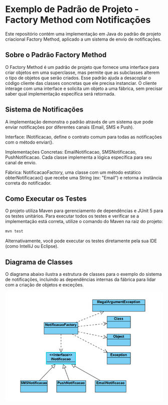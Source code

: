 # Exemplo de Padrão de Projeto - Factory Method com Notificações
Este repositório contém uma implementação em Java do padrão de projeto criacional Factory Method, aplicado a um sistema de envio de notificações.

## Sobre o Padrão Factory Method
O Factory Method é um padrão de projeto que fornece uma interface para criar objetos em uma superclasse, mas permite que as subclasses alterem o tipo de objetos que serão criados. Esse padrão ajuda a desacoplar o código cliente das classes concretas que ele precisa instanciar. O cliente interage com uma interface e solicita um objeto a uma fábrica, sem precisar saber qual implementação específica será retornada.

## Sistema de Notificações
A implementação demonstra o padrão através de um sistema que pode enviar notificações por diferentes canais (Email, SMS e Push).

Interface: INotificacao, define o contrato comum para todas as notificações com o método enviar().

Implementações Concretas: EmailNotificacao, SMSNotificacao, PushNotificacao. Cada classe implementa a lógica específica para seu canal de envio.

Fábrica: NotificacaoFactory, uma classe com um método estático obterNotificacao() que recebe uma String (ex: "Email") e retorna a instância correta do notificador.

## Como Executar os Testes
O projeto utiliza Maven para gerenciamento de dependências e JUnit 5 para os testes unitários. Para executar todos os testes e verificar se a implementação está correta, utilize o comando do Maven na raiz do projeto:

```bash
mvn test
```

Alternativamente, você pode executar os testes diretamente pela sua IDE (como IntelliJ ou Eclipse).

## Diagrama de Classes
O diagrama abaixo ilustra a estrutura de classes para o exemplo do sistema de notificações, incluindo as dependências internas da fábrica para lidar com a criação de objetos e exceções.

![Diagrama de Classes](DiagramaDeClasses.png)
